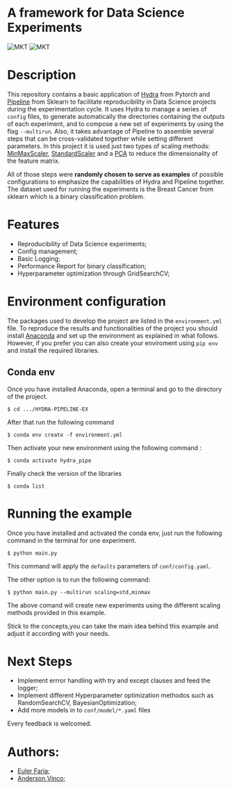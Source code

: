 # A framework for Data Science Experiments

![MKT](https://img.shields.io/badge/version-v0.1-blue.svg)
![MKT](https://img.shields.io/badge/language-Python-orange.svg)

# Description

This repository contains a basic application of [Hydra](https://hydra.cc/docs/intro) from Pytorch and [Pipeline](https://scikit-learn.org/stable/modules/generated/sklearn.pipeline.Pipeline.html) from Sklearn to facilitate reproducibility in Data Science projects during the experimentation cycle. It uses Hydra to manage a series of `config` files, to generate automatically the directories containing the outputs of each experiment, and to compose a new set of experiments by using the flag `--multirun`. Also, it takes advantage of Pipeline to assemble several steps that can be cross-validated together while setting different parameters. In this project it is used just two types of scaling methods: [MinMaxScaler](https://scikit-learn.org/stable/modules/generated/sklearn.preprocessing.MinMaxScaler.html), [StandardScaler](https://scikit-learn.org/stable/modules/generated/sklearn.preprocessing.StandardScaler.html#sklearn.preprocessing.StandardScaler) and a [PCA](https://scikit-learn.org/stable/modules/generated/sklearn.decomposition.PCA.html) to reduce the dimensionality of the feature matrix.

All of those steps were **randomly chosen to serve as examples** of possible configurations to emphasize the capabilities of Hydra and Pipeline together. The dataset used for running the experiments is the Breast Cancer from sklearn which is a binary classification problem.

# Features

- Reproducibility of Data Science experiments;
- Config management;
- Basic Logging;
- Performance Report for binary classification;
- Hyperparameter optimization through GridSearchCV;

# Environment configuration

The packages used to develop the project are listed in the `environment.yml` file. To reproduce the results and functionalities of the project you should install [Anaconda](https://anaconda.org) and set up the environment as explained in what follows. However, if you prefer you can also create your enviroment using `pip env` and install the required libraries.

## Conda env

Once you have installed Anaconda, open a terminal and go to the directory of the project.

```
$ cd .../HYDRA-PIPELINE-EX

```

After that run the following command

```
$ conda env create -f environment.yml

```

Then activate your new environment using the following command :

```
$ conda activate hydra_pipe

```

Finally check the version of the libraries

```
$ conda list

```

# Running the example

Once you have installed and activated the conda env, just run the following command in the terminal for one experiment.

```
$ python main.py

```

This command will apply the `defaults` parameters of `conf/config.yaml`.

The other option is to run the following command:

```
$ python main.py --multirun scaling=std,minmax

```

The above comand will create new experiments using the different scaling methods provided in this example.

Stick to the concepts,you can take the main idea behind this example and adjust it according with your needs.

# Next Steps

- Implement errror handling with try and except clauses and feed the logger;
- Implement different Hyperparameter optimization methodos such as RandomSearchCV, BayesianOptimization;
- Add more models in to `conf/model/*.yaml` files

Every feedback is welcomed.

# Authors:

- [Euler Faria](https://github.com/EulerFaria);
- [Anderson Vinco](anderson.vinco@gmail.com);
